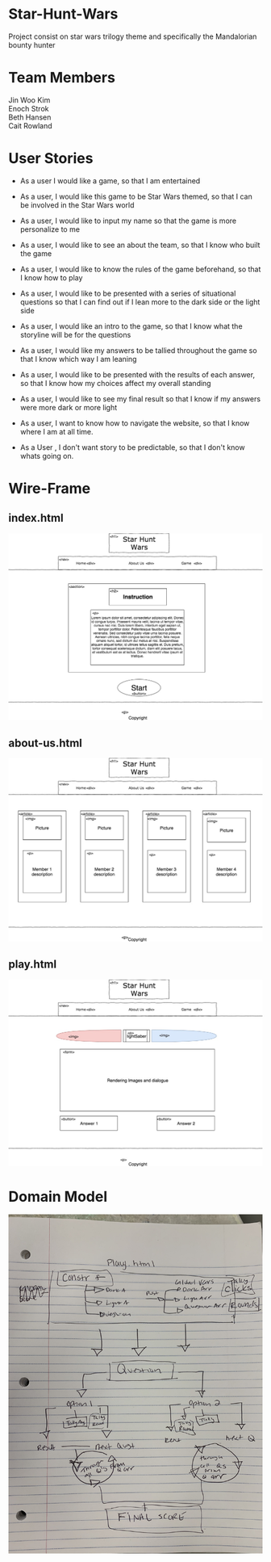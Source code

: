 # Star-Hunt-Wars
Project consist on star wars trilogy theme and specifically the Mandalorian bounty hunter 

# Team Members  
Jin Woo Kim  
Enoch Strok  
Beth Hansen  
Cait Rowland  

# User Stories

- As a user I would like a game, so that I am entertained 
- As a user, I would like this game to be Star Wars themed, so that I can be involved in the Star Wars world
- As a user, I would like to input my name so that the game is more personalize to me 
- As a user, I would like to see an about the team, so that I know who built the game
- As a user, I would like to know the rules of the game beforehand, so that I know how to play
- As a user, I would like to be presented with a series of situational questions so that I can find out if I lean more to the dark side or the light side 
- As a user, I would like an intro to the game, so that I know what the storyline will be for the questions
- As a user, I would like my answers to be tallied throughout the game so that I know which way I am leaning
- As a user, I would like to be presented with the results of each answer, so that I know how my choices affect my overall standing 
- As a user, I would like to see my final result so that I know if my answers were more dark or more light 

- As a user, I want to know how to navigate the website, so that I know where I am at all time.
- As a User , I don't want story to be predictable, so that I don't know whats going on.


# Wire-Frame
## index.html
![index.html](./image/index.jpg)
## about-us.html
![About-Us.html](./image/aboutus.jpg)
## play.html
![play.html](./image/play.jpg)

# Domain Model
![domainModel](./image/playhtmldomain.jpeg)

